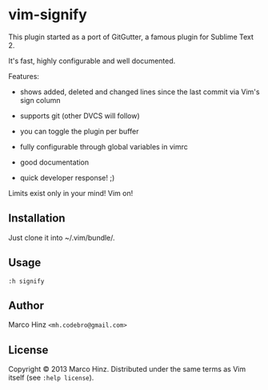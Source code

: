 # vim-signify

This plugin started as a port of GitGutter, a famous plugin for Sublime Text 2.

It's fast, highly configurable and well documented.

Features:

- shows added, deleted and changed lines since the last commit via Vim's sign
  column
- supports git (other DVCS will follow)
- you can toggle the plugin per buffer
- fully configurable through global variables in vimrc
- good documentation

- quick developer response! ;)

Limits exist only in your mind! Vim on!

## Installation

Just clone it into ~/.vim/bundle/.

## Usage

`:h signify`

## Author

Marco Hinz `<mh.codebro@gmail.com>`

## License

Copyright © 2013 Marco Hinz. Distributed under the same terms as Vim itself (see
`:help license`).
